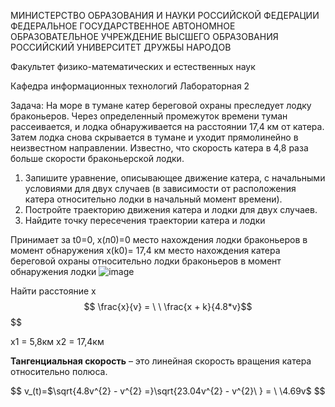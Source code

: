 МИНИСТЕРСТВО ОБРАЗОВАНИЯ И НАУКИ РОССИЙСКОЙ ФЕДЕРАЦИИ ФЕДЕРАЛЬНОЕ ГОСУДАРСТВЕННОЕ АВТОНОМНОЕ ОБРАЗОВАТЕЛЬНОЕ УЧРЕЖДЕНИЕ ВЫСШЕГО ОБРАЗОВАНИЯ РОССИЙСКИЙ УНИВЕРСИТЕТ ДРУЖБЫ НАРОДОВ

Факультет физико-математических и естественных наук

Кафедра информационных технологий
Лабораторная 2

Задача: 
На море в тумане катер береговой охраны преследует лодку браконьеров. Через определенный промежуток времени туман рассеивается, и лодка обнаруживается на расстоянии 17,4 км от катера. Затем лодка снова скрывается в тумане и уходит прямолинейно в неизвестном направлении. Известно, что скорость катера в 4,8 раза больше скорости браконьерской лодки.
1. Запишите уравнение, описывающее движение катера, с начальными
условиями для двух случаев (в зависимости от расположения катера
относительно лодки в начальный момент времени).
2. Постройте траекторию движения катера и лодки для двух случаев.
3. Найдите точку пересечения траектории катера и лодки 

Принимает за t0=0, x(л0)=0 место нахождения лодки браконьеров в момент обнаружения x(k0)= 17,4 км место нахождения катера береговой охраны относительно лодки браконьеров в момент обнаружения лодки
![image](https://github.com/ddshapovalova/study_2023-2024_mathmod/assets/104142929/657b7fcd-3f7a-42e4-9bce-2855076ef93d)

Найти расстояние х
   $$
   \frac{x}{v} = \ \ \frac{x + k}{4.8*v}$$
   $$

х1 = 5,8км
х2 = 17,4км

**Тангенциальная скорость** – это линейная скорость вращения катера
   относительно полюса.

$$
v_(t)=$\sqrt{4.8v^{2} - v^{2} =}\sqrt{23.04v^{2} - v^{2}\ } = \ \4.69v$
$$
